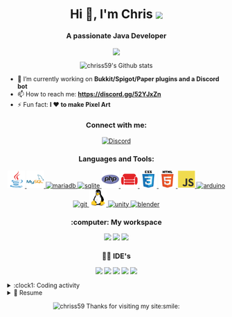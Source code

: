 <h1 align="center">Hi 👋, I'm Chris <img align="center" src="https://i.imgur.com/lPLDVJA.png"/></h1>
<h3 align="center">A passionate Java Developer</h3>
<p align="center">
<img align="center" src="https://readme-typing-svg.herokuapp.com/?center=true&vCenter=true&lines=8%2B+years+of+coding+experience;Always+learning+new+things"/>
</p>
<p align=center>
<img align="center" alt="chriss59's Github stats" src="https://github-readme-stats.vercel.app/api?username=chriss59&show_icons=true&count_private=true&theme=midnight-purple"/>
</p>

- 🔭 I’m currently working on **Bukkit/Spigot/Paper plugins and a Discord bot**
- 📫 How to reach me: **https://discord.gg/52YJxZn**
- ⚡ Fun fact: **I :heart: to make Pixel Art**
<h3 align="center">Connect with me:</h3>
<p align="center">
<a href="https://discord.gg/52YJxZn" target="blank"><img align="center" src="https://i.imgur.com/j3IISku.gif" alt="Discord" width="91" height="89" /></a>
</p>

<h3 align="center">Languages and Tools:</h3>
<p align="center"> <a href="https://www.java.com" target="_blank"> <img src="https://raw.githubusercontent.com/devicons/devicon/master/icons/java/java-original.svg" alt="java" width="40" height="40"/> </a> 
<a href="https://www.mysql.com/" target="_blank"> <img src="https://raw.githubusercontent.com/devicons/devicon/master/icons/mysql/mysql-original-wordmark.svg" alt="mysql" width="40" height="40"/> </a> 
<a href="https://mariadb.org/" target="_blank"> <img src="https://www.vectorlogo.zone/logos/mariadb/mariadb-icon.svg" alt="mariadb" width="40" height="40"/> </a> 
<a href="https://www.sqlite.org/" target="_blank"> <img src="https://www.vectorlogo.zone/logos/sqlite/sqlite-icon.svg" alt="sqlite" width="40" height="40"/> </a> 
<a href="https://www.php.net" target="_blank"> <img src="https://raw.githubusercontent.com/devicons/devicon/master/icons/php/php-original.svg" alt="php" width="40" height="40"/> </a> 
<a href="https://couchdb.apache.org/" target="_blank"> <img src="https://raw.githubusercontent.com/devicons/devicon/0d6c64dbbf311879f7d563bfc3ccf559f9ed111c/icons/couchdb/couchdb-original.svg" alt="couchdb" width="40" height="40"/> </a> 
<a href="https://www.w3schools.com/css/" target="_blank"> <img src="https://raw.githubusercontent.com/devicons/devicon/master/icons/css3/css3-original-wordmark.svg" alt="css3" width="40" height="40"/> </a> 
<a href="https://www.w3.org/html/" target="_blank"> <img src="https://raw.githubusercontent.com/devicons/devicon/master/icons/html5/html5-original-wordmark.svg" alt="html5" width="40" height="40"/> </a> 
<a href="https://developer.mozilla.org/en-US/docs/Web/JavaScript" target="_blank"> <img src="https://raw.githubusercontent.com/devicons/devicon/master/icons/javascript/javascript-original.svg" alt="javascript" width="40" height="40"/> </a> 
<a href="https://www.arduino.cc/" target="_blank"> <img src="https://cdn.worldvectorlogo.com/logos/arduino-1.svg" alt="arduino" width="40" height="40"/> </a> 
<a href="https://git-scm.com/" target="_blank"> <img src="https://www.vectorlogo.zone/logos/git-scm/git-scm-icon.svg" alt="git" width="40" height="40"/> </a> 
<a href="https://www.linux.org/" target="_blank"> <img src="https://raw.githubusercontent.com/devicons/devicon/master/icons/linux/linux-original.svg" alt="linux" width="40" height="40"/> </a> 
<a href="https://unity.com/" target="_blank"> <img src="https://www.vectorlogo.zone/logos/unity3d/unity3d-icon.svg" alt="unity" width="40" height="40"/> </a> 
<a href="https://www.blender.org/" target="_blank"> <img src="https://download.blender.org/branding/community/blender_community_badge_white.svg" alt="blender" width="40" height="40"/> </a> </p>

<h3 align="center">:computer: My workspace</h3>
<p align="center">
<img src="https://img.shields.io/badge/Windows-0078D6?style=for-the-badge&logo=windows&logoColor=white" />
<img src="https://img.shields.io/badge/NVIDIA-RTX 3070-76B900?style=for-the-badge&logo=nvidia&logoColor=white" />
<img src="https://img.shields.io/badge/AMD Ryzen 9 5900X-ED1C24?style=for-the-badge&logo=amd&logoColor=white" />
</p>

<h3 align="center">👩‍💻 IDE's</h3>
<p align="center">
<img src="https://img.shields.io/badge/IntelliJ%20IDEA-000000.svg?style=for-the-badge&logo=IntelliJ-IDEA&logoColor=white" />
<img src="https://img.shields.io/badge/Eclipse-2C2255?style=for-the-badge&logo=eclipse&logoColor=white" />
<img src="https://img.shields.io/badge/sublime_text-%23575757.svg?&style=for-the-badge&logo=sublime-text&logoColor=important" />
<img src="https://img.shields.io/badge/VSCode-0078D4?style=for-the-badge&logo=visual%20studio%20code&logoColor=white" />
<img src="https://img.shields.io/badge/Arduino_IDE-00979D?style=for-the-badge&logo=arduino&logoColor=white" />
</p>

<details>
  <summary>:clock1: Coding activity</summary>
<p align="center"><img src ="https://wakatime.com/share/@3177d171-a33a-475e-a3fc-d6c7676a6cb0/73a0f283-ef52-4726-8d4c-64b608b472ee.svg" width="75%" height="75%"></p>
<figure><embed src="https://wakatime.com/share/@3177d171-a33a-475e-a3fc-d6c7676a6cb0/73a0f283-ef52-4726-8d4c-64b608b472ee.svg"></embed></figure>
</details>


<details>
  <summary>📃 Resume</summary>


## Education

- 📖 **IT assistant**\
📆 2018 - 2021

</details>

<p align="center"> <img src="https://visitor-badge.glitch.me/badge?page_id=chriss59" alt="chriss59" /> Thanks for visiting my site:smile:
<!--
**chriss59/chriss59** is a ✨ _special_ ✨ repository because its `README.md` (this file) appears on your GitHub profile.

Here are some ideas to get you started:

- 🔭 I’m currently working on ...
- 🌱 I’m currently learning ...
- 👯 I’m looking to collaborate on ...
- 🤔 I’m looking for help with ...
- 💬 Ask me about ...
- 📫 How to reach me: ...
- 😄 Pronouns: ...
- ⚡ Fun fact: ...
-->
